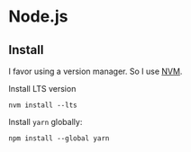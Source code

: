 # Node.js

## Install

I favor using a version manager. So I use [NVM](https://github.com/nvm-sh/nvm#installing-and-updating).

Install LTS version

```shell
nvm install --lts
```

Install `yarn` globally:

```shell
npm install --global yarn
```
